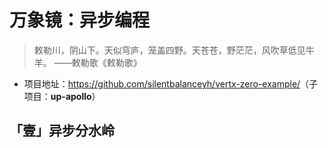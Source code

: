 # 万象镜：异步编程

>  敕勒川，阴山下。天似穹庐，笼盖四野。天苍苍，野茫茫，风吹草低见牛羊。 ——敕勒歌《敕勒歌》

* 项目地址：<https://github.com/silentbalanceyh/vertx-zero-example/>（子项目：**up-apollo**）

##  「壹」异步分水岭

